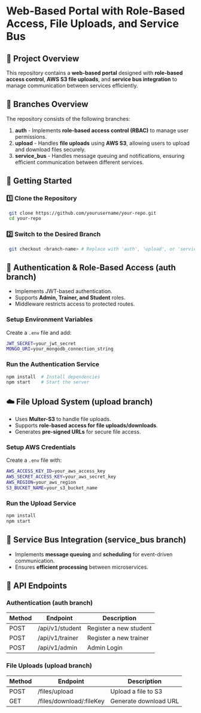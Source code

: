 # Web-Based Portal with Role-Based Access, File Uploads, and Service Bus

## 📌 Project Overview
This repository contains a **web-based portal** designed with **role-based access control**, **AWS S3 file uploads**, and **service bus integration** to manage communication between services efficiently.

## 📂 Branches Overview
The repository consists of the following branches:

1. **auth** - Implements **role-based access control (RBAC)** to manage user permissions.
2. **upload** - Handles **file uploads** using **AWS S3**, allowing users to upload and download files securely.
3. **service_bus** - Handles message queuing and notifications, ensuring efficient communication between different services.

## 🚀 Getting Started
### **1️⃣ Clone the Repository**
```sh
 git clone https://github.com/yourusername/your-repo.git
 cd your-repo
```

### **2️⃣ Switch to the Desired Branch**
```sh
 git checkout <branch-name> # Replace with 'auth', 'upload', or 'service_bus'
```

## 🔑 Authentication & Role-Based Access (**auth branch**)
- Implements JWT-based authentication.
- Supports **Admin, Trainer, and Student** roles.
- Middleware restricts access to protected routes.

### **Setup Environment Variables**
Create a `.env` file and add:
```sh
JWT_SECRET=your_jwt_secret
MONGO_URI=your_mongodb_connection_string
```

### **Run the Authentication Service**
```sh
npm install  # Install dependencies
npm start    # Start the server
```

## ☁️ File Upload System (**upload branch**)
- Uses **Multer-S3** to handle file uploads.
- Supports **role-based access for file uploads/downloads**.
- Generates **pre-signed URLs** for secure file access.

### **Setup AWS Credentials**
Create a `.env` file with:
```sh
AWS_ACCESS_KEY_ID=your_aws_access_key
AWS_SECRET_ACCESS_KEY=your_aws_secret_key
AWS_REGION=your_aws_region
S3_BUCKET_NAME=your_s3_bucket_name
```

### **Run the Upload Service**
```sh
npm install
npm start
```

## 📡 Service Bus Integration (**service_bus branch**)
- Implements **message queuing** and **scheduling** for event-driven communication.
- Ensures **efficient processing** between microservices.

## 🎯 API Endpoints
### **Authentication (auth branch)**
| Method | Endpoint       | Description            |
|--------|----------------|------------------------|
| POST   | /api/v1/student| Register a new student |
| POST   | /api/v1/trainer| Register a new trainer |
| POST   | /api/v1/admin  | Admin Login            |

### **File Uploads (upload branch)**
| Method | Endpoint                | Description              |
|--------|-------------------------|--------------------------|
| POST   | /files/upload           | Upload a file to S3      |
| GET    | /files/download/:fileKey| Generate download URL    |

